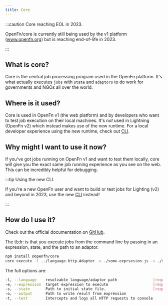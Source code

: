```yaml
---
title: Core
---
```


:::caution Core reaching EOL in 2023.

OpenFn/core is currently still being used by the v1 platform (www.openfn.org)
but is reaching end-of-life in 2023.

:::

## What is core?

Core is the central job processing program used in the OpenFn platform. It's
what actually executes `jobs` with `state` and `adaptors` to do work for
governments and NGOs all over the world.

## Where is it used?

Core is used in OpenFn v1 (the web platform) and by developers who want to test
job execution on their local machines. It's _not_ used in Lightning (OpenFn v2)
which instead makes use of the new runtime. For a local developer experience
using the new runtime, check out [CLI](./cli.md).

## Why might I want to use it now?

If you've got jobs running on OpenFn v1 and want to test them locally, core will
give you the exact same job running experience as you see on the web. This can
be incredibly helpful for debugging.

:::tip Using the new CLI.

If you're a new OpenFn user and want to build or test jobs for Lighting (v2) and beyond in 2023, use the new [CLI](./cli.md) instead!

:::

## How do I use it?

Check out the official documentation on
[GitHub](https://github.com/OpenFn/core).

The tl;dr: is that you execute jobs from the command line by passing in an
expression, state, and the path to an adaptor.

```sh
npm install @openfn/core
core execute -l ../language-http.Adaptor -e ./some-exprsesion.js -s ./some-state.json
```

The full options are:

```sh
-l, --language    resolvable language/adaptor path                [required]
-e, --expression  target expression to execute                    [required]
-s, --state       Path to initial state file.                     [required]
-o, --output      Path to write result from expression
-t, --test        Intercepts and logs all HTTP requests to console
```
